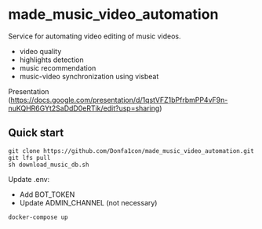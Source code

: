 # made_music_video_automation

Service for automating video editing of music videos.

- video quality
- highlights detection
- music recommendation
- music-video synchronization using visbeat

Presentation (https://docs.google.com/presentation/d/1qstVFZ1bPfrbmPP4vF9n-nuKQHR6GYt2SaDdD0eRTik/edit?usp=sharing)

## Quick start

```
git clone https://github.com/Donfa1con/made_music_video_automation.git
git lfs pull
sh download_music_db.sh
```
Update .env:
- Add BOT_TOKEN
- Update ADMIN_CHANNEL (not necessary)
```
docker-compose up
```
